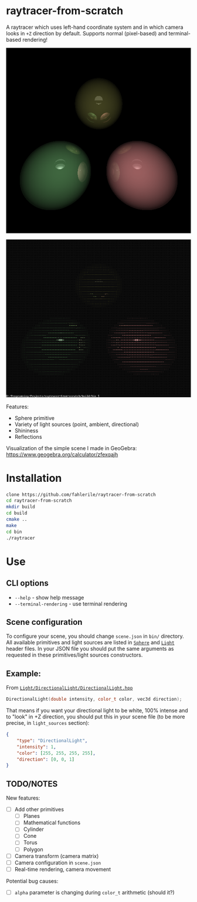 # raytracer-from-scratch

A raytracer which uses left-hand coordinate system and in which camera looks in `+Z` direction by default. Supports normal (pixel-based) and terminal-based rendering!

![Normal rendering](images/normal-rendering.png)

![Terminal rendering](images/terminal-based-rendering.png)

Features:
- Sphere primitive
- Variety of light sources (point, ambient, directional)
- Shininess
- Reflections

Visualization of the simple scene I made in GeoGebra: https://www.geogebra.org/calculator/zfexqajh

# Installation
```bash
clone https://github.com/fahlerile/raytracer-from-scratch
cd raytracer-from-scratch
mkdir build
cd build
cmake ..
make
cd bin
./raytracer
```

# Use

## CLI options
- `--help` - show help message
- `--terminal-rendering` - use terminal rendering

## Scene configuration

To configure your scene, you should change `scene.json` in `bin/` directory. All available primitives and light sources are listed in [`Sphere`](Sphere/) and [`Light`](Light/) header files. In your JSON file you should put the same arguments as requested in these primitives/light sources constructors.

## Example:

From [`Light/DirectionalLight/DirectionalLight.hpp`](Light/DirectionalLight/DirectionalLight.hpp)
```cpp
DirectionalLight(double intensity, color_t color, vec3d direction);
```
That means if you want your directional light to be white, 100% intense and to "look" in +Z direction, you should put this in your scene file (to be more precise, in `light_sources` section):
```json
{
    "type": "DirectionalLight",
    "intensity": 1,
    "color": [255, 255, 255, 255],
    "direction": [0, 0, 1]
}
```

## TODO/NOTES
New features:
- [ ] Add other primitives
    - [ ] Planes
    - [ ] Mathematical functions
    - [ ] Cylinder
    - [ ] Cone
    - [ ] Torus
    - [ ] Polygon
- [ ] Camera transform (camera matrix)
- [ ] Camera configuration in `scene.json`
- [ ] Real-time rendering, camera movement

Potential bug causes:
- [ ] `alpha` parameter is changing during `color_t` arithmetic (should it?)
